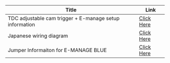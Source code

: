 | Title | Link |
| ------ | ------ |
| TDC adjustable cam trigger + E-manage setup information  |  [Click Here](https://factoryryo.web.fc2.com/factoryryo/specialtune/specialtune32.htm) 
| Japanese wiring diagram   |  [Click Here](https://minkara.carview.co.jp/userid/17619/blog/1461248/)  |
| Jumper Informaiton for E-MANAGE BLUE |  [Click Here](https://minkara.carview.co.jp/userid/522838/car/457922/1506196/note.aspx) |




